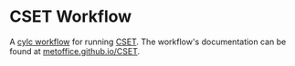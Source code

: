 # CSET Workflow

A [cylc workflow](https://cylc.github.io/) for running
[CSET](https://github.com/MetOffice/CSET). The workflow's documentation can be
found at [metoffice.github.io/CSET](https://metoffice.github.io/CSET).
